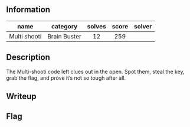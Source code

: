 ## Information
|     name     |   category   | solves | score | solver |
|:------------:|:------------:|:------:|:-----:|:------:|
| Multi shooti | Brain Buster |   12   |  259  |        |

## Description
The Multi-shooti code left clues out in the open. Spot them, steal the key, grab the flag, and prove it’s not so tough after all.

## Writeup

## Flag

